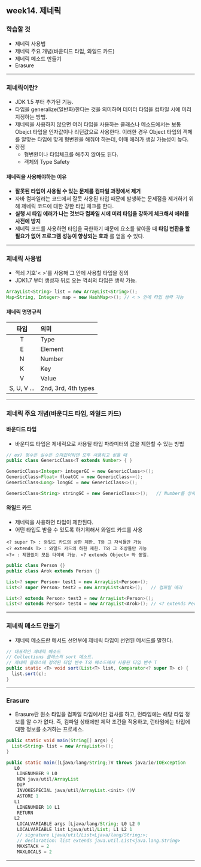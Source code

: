 


## week14. 제네릭

### 학습할 것
- 제네릭 사용법
- 제네릭 주요 개념(바운디드 타입, 와일드 카드)
- 제네릭 메소드 만들기
- Erasure

***

### 제네릭이란?
- JDK 1.5 부터 추가된 기능.
- 타입을 generalize(일반화)한다는 것을 의미하며 데이터 타입을 컴파일 시에 미리 지정하는 방법.
- 제네릭을 사용하지 않으면 여러 타입을 사용하는 클래스나 메소드에서는 보통 Obejct 타입을 인자값이나 리턴값으로 사용한다. 이러한 경우 Object 타입의 객체를 알맞는 타입에 맞게 형변환을 해줘야 하는데, 이때 에러가 생길 가능성이 높다.
- 장점
  - 형변환이나 타입체크를 해주지 않아도 된다.
  - 객체의 Type Safety

#### 제네릭을 사용해야하는 이유
- __잘못된 타입이 사용될 수 있는 문제를 컴파일 과정에서 제거__
- 자바 컴파일러는 코드에서 잘못 사용된 타입 때문에 발생하는 문제점을 제거하기 위해 제네릭 코드에 대한 강한 타입 체크를 한다.
- __실행 시 타입 에러가 나는 것보다 컴파일 시에 미리 타입을 강하게 체크해서 에러를 사전에 방지__
- 제네릭 코드를 사용하면 타입을 국한하기 때문에 요소를 찾아올 때 __타입 변환을 할 필요가 없어 프로그램 성능이 향상되는 효과__ 를 얻을 수 있다.

***

### 제네릭 사용법
- 꺽쇠 기호'< >'를 사용해 그 안에 사용할 타입을 정의
- JDK1.7 부터 생성자 뒤로 오는 꺽쇠의 타입은 생략 가능.
```java
ArrayList<String> list = new ArrayList<String>();
Map<String, Integer> map = new HashMap<>(); // < > 안에 타입 생략 가능
```

#### 제네릭 명명규칙

| 타입 | 의미 |
| :---: | :--- |
| T | Type|
| E | Element|
| N | Number |
| K | Key |
| V | Value |
| S, U, V ... | 2nd, 3rd, 4th types |

***

### 제네릭 주요 개념(바운디드 타입, 와일드 카드)

#### 바운디드 타입
- 바운디드 타입은 제네릭으로 사용될 타입 파라미터의 값을 제한할 수 있는 방법
```java
// ex) 정수든 실수든 숫자값이라면 모두 사용하고 싶을 때
public class GenericClass<T extends Number> { }
```
```java
GenericClass<Integer> integerGC = new GenericClass<>();
GenericClass<Float> floatGC = new GenericClass<>();
GenericClass<Long> longGC = new GenericClass<>();

GenericClass<String> stringGC = new GenericClass<>();   // Number를 상속받은 객체가 아니므로, 컴파일 에러
```

#### 와일드 카드
- 제네릭을 사용하면 타입이 제한된다.
- 어떤 타입도 받을 수 있도록 하기위해서 와일드 카드를 사용
```
<? super T> : 와일드 카드의 상한 제한. T와 그 자식들만 가능
<? extends T> : 와일드 카드의 하한 제한. T와 그 조상들만 가능
<?> : 제한없이 모든 타이비 가능. <? extends Object> 와 동일.
```
```java
public class Person {}
public class Arok extends Person {}
```
```java
List<? super Person> test1 = new ArrayList<Person>();
List<? super Person> test2 = new ArrayList<Arok>();   // 컴파일 에러

List<? extends Person> test3 = new ArrayList<Person>();
List<? extends Person> test4 = new ArrayList<Arok>(); // <? extends Person>을 통해 다형성 사용가능.
```

***

### 제네릭 메소드 만들기
- 제네릭 메소드란 메서드 선언부에 제네릭 타입이 선언된 메서드를 말한다.
```java
// 대표적인 제네릭 메소드
// Collections 클래스의 sort 메소드.
// 제네릭 클래스에 정의된 타입 변수 T와 메소드에서 사용된 타입 변수 T
public static <T> void sort(List<T> list, Comparator<? super T> c) {
  list.sort(c);
}
```

***

### Erasure
- Erasure란 원소 타입을 컴파일 타임에서만 검사를 하고, 런타임에는 해당 타입 정보를 알 수가 없다. 즉, 컴파일 상태에만 제약 조건을 적용하고, 런타임에는 타입에 대한 정보를 소거하는 프로세스.
```java
public static void main(String[] args) {
  List<String> list = new ArrayList<>();
}
```
```java
public static main([Ljava/lang/String;)V throws java/io/IOException 
   L0
    LINENUMBER 9 L0
    NEW java/util/ArrayList
    DUP
    INVOKESPECIAL java/util/ArrayList.<init> ()V
    ASTORE 1
   L1
    LINENUMBER 10 L1
    RETURN
   L2
    LOCALVARIABLE args [Ljava/lang/String; L0 L2 0
    LOCALVARIABLE list Ljava/util/List; L1 L2 1
    // signature Ljava/util/List<Ljava/lang/String;>;
    // declaration: list extends java.util.List<java.lang.String>
    MAXSTACK = 2
    MAXLOCALS = 2
```

***
